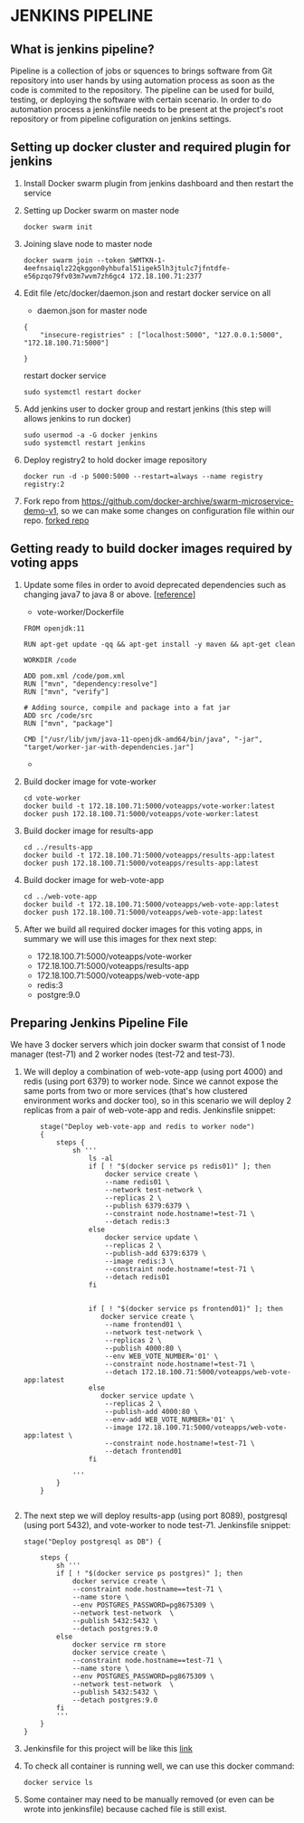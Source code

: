 # JENKINS PIPELINE

## What is jenkins pipeline?

Pipeline is a collection of jobs or squences to brings software from Git repository into user hands by using automation process as soon as the code is commited to the repository. The pipeline can be used for build, testing, or deploying the software with certain scenario. In order to do automation process a jenkinsfile needs to be present at the project's root repository or from pipeline cofiguration on jenkins settings.

## Setting up docker cluster and required plugin for jenkins
1. Install Docker swarm plugin from jenkins dashboard and then restart the service
2. Setting up Docker swarm on master node
    ```
    docker swarm init
    ```
3. Joining slave node to master node
    ```
    docker swarm join --token SWMTKN-1-4eefnsaiqlz22qkggon0yhbufal51igek5lh3jtulc7jfntdfe-e56pzqo79fv03m7wvm7zh6gc4 172.18.100.71:2377
    ```
4. Edit file /etc/docker/daemon.json and restart docker service on all
    * daemon.json for master node
    ```
    {
        "insecure-registries" : ["localhost:5000", "127.0.0.1:5000", "172.18.100.71:5000"]

    }
    ```

    restart docker service
    ```
    sudo systemctl restart docker
    ```

5. Add jenkins user to docker group and restart jenkins (this step will allows jenkins to run docker)
    ```
    sudo usermod -a -G docker jenkins
    sudo systemctl restart jenkins
    ```
6. Deploy registry2 to hold docker image repository
    ```
    docker run -d -p 5000:5000 --restart=always --name registry registry:2
    ```
4. Fork repo from https://github.com/docker-archive/swarm-microservice-demo-v1, so we can make some changes on configuration file within our repo. [forked repo](https://github.com/maxilian/swarm-microservice-demo-v1)

## Getting ready to build docker images required by voting apps
1. Update some files in order to avoid deprecated dependencies such as changing java7 to java 8 or above. [[reference](https://stackoverflow.com/questions/50824789/why-am-i-getting-received-fatal-alert-protocol-version-or-peer-not-authentic)]

    * vote-worker/Dockerfile
    ```
    FROM openjdk:11

    RUN apt-get update -qq && apt-get install -y maven && apt-get clean

    WORKDIR /code

    ADD pom.xml /code/pom.xml
    RUN ["mvn", "dependency:resolve"]
    RUN ["mvn", "verify"]

    # Adding source, compile and package into a fat jar
    ADD src /code/src
    RUN ["mvn", "package"]

    CMD ["/usr/lib/jvm/java-11-openjdk-amd64/bin/java", "-jar", "target/worker-jar-with-dependencies.jar"]
    ```

    * 

2. Build docker image for vote-worker
    ```
    cd vote-worker
    docker build -t 172.18.100.71:5000/voteapps/vote-worker:latest
    docker push 172.18.100.71:5000/voteapps/vote-worker:latest
    ```
3. Build docker image for results-app
    ```
    cd ../results-app
    docker build -t 172.18.100.71:5000/voteapps/results-app:latest
    docker push 172.18.100.71:5000/voteapps/results-app:latest
    ```
4. Build docker image for web-vote-app
    ```
    cd ../web-vote-app
    docker build -t 172.18.100.71:5000/voteapps/web-vote-app:latest
    docker push 172.18.100.71:5000/voteapps/web-vote-app:latest
    ```
5. After we build all required docker images for this voting apps, in summary we will use this images for thex next step:
    * 172.18.100.71:5000/voteapps/vote-worker
    * 172.18.100.71:5000/voteapps/results-app
    * 172.18.100.71:5000/voteapps/web-vote-app
    * redis:3 
    * postgre:9.0


## Preparing Jenkins Pipeline File

We have 3 docker servers which join docker swarm that consist of 1 node manager (test-71) and 2 worker nodes (test-72 and test-73).  

1. We will deploy a combination of web-vote-app (using port 4000) and redis (using port 6379) to worker node. Since we cannot expose the same ports from two or more services (that's how clustered environment works and docker too), so in this scenario we will deploy 2 replicas from a pair of web-vote-app and redis. Jenkinsfile snippet:
    ```
        stage("Deploy web-vote-app and redis to worker node")
        {
            steps {
                sh '''
                    ls -al
                    if [ ! "$(docker service ps redis01)" ]; then
                        docker service create \
                        --name redis01 \
                        --network test-network \
                        --replicas 2 \
                        --publish 6379:6379 \
                        --constraint node.hostname!=test-71 \
                        --detach redis:3
                    else 
                        docker service update \
                        --replicas 2 \
                        --publish-add 6379:6379 \
                        --image redis:3 \
                        --constraint node.hostname!=test-71 \
                        --detach redis01
                    fi
                    

                    if [ ! "$(docker service ps frontend01)" ]; then
                       docker service create \
                        --name frontend01 \
                        --network test-network \
                        --replicas 2 \
                        --publish 4000:80 \
                        --env WEB_VOTE_NUMBER='01' \
                        --constraint node.hostname!=test-71 \
                        --detach 172.18.100.71:5000/voteapps/web-vote-app:latest
                    else 
                       docker service update \
                        --replicas 2 \
                        --publish-add 4000:80 \
                        --env-add WEB_VOTE_NUMBER='01' \
                        --image 172.18.100.71:5000/voteapps/web-vote-app:latest \
                        --constraint node.hostname!=test-71 \
                        --detach frontend01
                    fi
                    
                '''
            }
        }


    ```

2. The next step we will deploy results-app (using port 8089), postgresql (using port 5432), and vote-worker to node test-71. Jenkinsfile snippet:
    ```
    stage("Deploy postgresql as DB") {

        steps {
            sh '''
            if [ ! "$(docker service ps postgres)" ]; then
                docker service create \
                --constraint node.hostname==test-71 \
                --name store \
                --env POSTGRES_PASSWORD=pg8675309 \
                --network test-network  \
                --publish 5432:5432 \
                --detach postgres:9.0
            else
                docker service rm store
                docker service create \
                --constraint node.hostname==test-71 \
                --name store \
                --env POSTGRES_PASSWORD=pg8675309 \
                --network test-network  \
                --publish 5432:5432 \
                --detach postgres:9.0
            fi
            '''
        }
    }
    ```

3. Jenkinsfile for this project will be like this [link](./jenkinsfile)
4. To check all container is running well, we can use this docker command:
    ```
    docker service ls 
    ```
5. Some container may need to be manually removed (or even can be wrote into jenkinsfile) because cached file is still exist.


